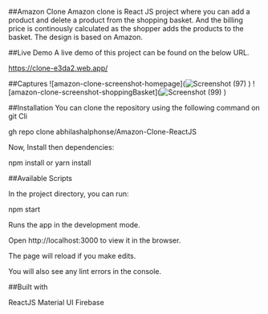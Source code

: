 ##Amazon Clone
Amazon clone is React JS project where you can add a product and delete a product from the shopping basket. And the billing price is continously calculated as the shopper adds the products to the basket. The design is based on Amazon. 
                        
##Live Demo 
A live demo of this  project can be found on the below URL.

https://clone-e3da2.web.app/

##Captures
![amazon-clone-screenshot-homepage](![Screenshot (97)](https://user-images.githubusercontent.com/73619282/109373630-04ff8880-787e-11eb-81d6-a82c2769038b.png)
)
![amazon-clone-screenshot-shoppingBasket](![Screenshot (99)](https://user-images.githubusercontent.com/73619282/109373650-2b252880-787e-11eb-8d80-7cb0efe6c5ee.png)
)

##Installation
You can clone the repository using the following command on git Cli

gh repo clone abhilashalphonse/Amazon-Clone-ReactJS

Now, Install then dependencies:
 
 npm install   or  yarn install 
 
##Available Scripts

In the project directory, you can run:

npm start

Runs the app in the development mode.

Open http://localhost:3000 to view it in the browser.

The page will reload if you make edits.

You will also see any lint errors in the console.

##Built with

ReactJS
Material UI
Firebase

